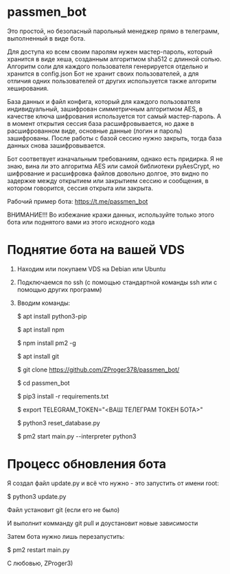 # passmen_bot

Это простой, но безопасный парольный менеджер прямо в телеграмм, выполненный в виде бота.

Для доступа ко всем своим паролям нужен мастер-пароль, который хранится в виде хеша, созданным алгоритмом sha512 с длинной солью.
Алгоритм соли для каждого пользователя генерируется отдельно и хранится в config.json
Бот не хранит своих пользователей, а для отличия одних пользователей от других используется также алгоритм хеширования.

База данных и файл конфига, который для каждого пользователя индивидуальный, зашифрован симметричным алгоритмом AES, в качестве ключа шифрования используется тот самый мастер-пароль.
А в момент открытия сессия база расшифровывается, но даже в расшифрованном виде, основные данные (логин и пароль) зашифрованы.
После работы с базой сессию нужно закрыть, тогда база данных снова зашифровывается.

Бот соответвует изначальным требованиям, однако есть придирка. Я не знаю, вина ли это алгоритма AES или самой библиотеки pyAesCrypt, но шифрование и расшифровка файлов довольно долгое, это видно по задержке между открытием или закрытием сессию и сообщения, в котором говорится, сессия открыта или закрыта.


Рабочий пример бота: https://t.me/passmen_bot

ВНИМАНИЕ!!! Во избежание кражи данных, используйте только этого бота или поднятого вами из этого исходного кода


# Поднятие бота на вашей VDS
1) Находим или покупаем VDS на Debian или Ubuntu
2) Подключаемся по ssh (с помощью стандартной команды ssh или с помощью других программ)
3) Вводим команды:
  
   $ apt install python3-pip
  
   $ apt install npm
  
   $ npm install pm2 -g
  
   $ apt install git
  
   $ git clone https://github.com/ZProger378/passmen_bot/
  
   $ cd passmen_bot
  
   $ pip3 install -r requirements.txt
   
   $ export TELEGRAM_TOKEN="<ВАШ ТЕЛЕГРАМ ТОКЕН БОТА>"
  
   $ python3 reset_database.py
  
   $ pm2 start main.py --interpreter python3


# Процесс обновления бота
   Я создал файл update.py и всё что нужно - это запустить от имени root:

   $ python3 update.py

   Файл установит git (если его не было)

   И выполнит комманду git pull и доустановит новые зависимости

   Затем бота нужно лишь перезапустить:

   $ pm2 restart main.py


С любовью, ZProger3)
